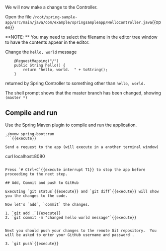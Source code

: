 We will now make a change to the Controller.

Open the file `/root/spring-sample-app/src/main/java/com/example/springsampleapp/HelloController.java`{{open}}

**NOTE:  ** You may need to select the filename in the editor tree window to have the contents appear in the editor.

Change the `hello, world` message 

```
	@RequestMapping("/")
	public String hello() {
		return "hello, world.  " + toString();
	}
```

returned by Spring Controller to something other than `hello, world.`

The shell prompt shows that the master branch has been changed, showing `(master *)`

## Compile and run

Use the Spring Maven plugin to compile and run the application.

```
./mvnw spring-boot:run
```{{execute}}

Send a request to the app (will execute in a another terminal window)
```
curl localhost:8080
```{{execute T2}}

Press `# Ctrl+C`{{execute interrupt T1}} to stop the app before proceeding to the next step.

## Add, Commit and push to GitHub

Executing `git status`{{execute}} and `git diff`{{execute}} will show you the changes to the code.

Now let's `add`, `commit` the changes.

1. `git add .`{{execute}}
2. `git commit -m "changed hello world message"`{{execute}}


Next you should push your changes to the remote Git repository.  You will be asked to enter your GitHub username and password .

3. `git push`{{execute}}










